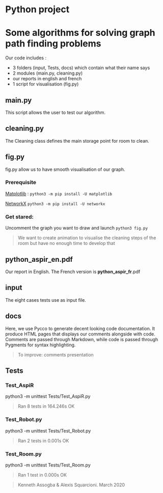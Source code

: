 # Python project
# Some algorithms for solving graph path finding problems
Our code includes :
- 3 folders (input, Tests, docs) which contain what their name says
- 2 modules (main.py, cleaning.py)
- our reports in english and french
- 1 script for visualisation (fig.py)

## main.py
This script allows the user to test our algorithm.

## cleaning.py
The Cleaning class defines the main storage point for room to clean.

## fig.py
fig.py allow us to have smooth visualisation of our graph.
### Prerequisite
[Matplotlib](https://matplotlib.org/) : `python3 -m pip install -U matplotlib`

[NetworkX](https://networkx.github.io/) `python3 -m pip install -U networkx`
### Get stared:
Uncomment the graph you want to draw and launch `python3 fig.py`
> We want to create animation to visualise the cleaning steps of the room but have no enough time to develop that

## python_aspir_en.pdf
Our report in English. The French version is **python_aspir_fr**.pdf

## input
The eight cases tests use as input file.

## docs
Here, we use Pycco to generate decent looking code documentation. It produce HTML pages that displays our comments alongside with code. Comments are passed through Markdown, while code is passed through Pygments for syntax highlighting.
> To improve: comments presentation

## Tests
### Test_AspiR
python3 -m unittest Tests/Test_AspiR.py
> Ran 8 tests in 164.246s OK
### Test_Robot.py
python3 -m unittest Tests/Test_Robot.py
> Ran 2 tests in 0.001s OK
### Test_Room.py
python3 -m unittest Tests/Test_Room.py
> Ran 1 test in 0.000s OK


> Kenneth Assogba & Alexis Squarcioni.
> March 2020
